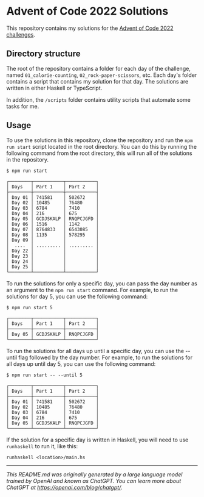 # Advent of Code 2022 Solutions

This repository contains my solutions for the [Advent of Code 2022 challenges](https://adventofcode.com/2022).

## Directory structure

The root of the repository contains a folder for each day of the challenge, named `01_calorie-counting`, `02_rock-paper-scissors`, etc. Each day's folder contains a script that contains my solution for that day. The solutions are written in either Haskell or TypeScript.

In addition, the `/scripts` folder contains utility scripts that automate some tasks for me.

## Usage

To use the solutions in this repository, clone the repository and run the `npm run start` script located in the root directory. You can do this by running the following command from the root directory, this will run all of the solutions in the repository.

```
$ npm run start

┌────────┬───────────┬───────────┐
│ Days   │ Part 1    │ Part 2    │
├────────┼───────────┼───────────┤
│ Day 01 │ 741581    │ 502672    │
│ Day 02 │ 10485     │ 76480     │
│ Day 03 │ 6784      │ 7410      │
│ Day 04 │ 216       │ 675       │
│ Day 05 │ GCDJSKALP │ RNQPCJGFD │
│ Day 06 │ 1516      │ 1142      │
│ Day 07 │ 8764833   │ 6543085   │
│ Day 08 │ 1135      │ 578295    │
│ Day 09 │           │           │
│  ....  │ ......... │ ......... │
│ Day 22 │           │           │
│ Day 23 │           │           │
│ Day 24 │           │           │
│ Day 25 │           │           │
└────────┴───────────┴───────────┘
```

To run the solutions for only a specific day, you can pass the day number as an argument to the `npm run start` command. For example, to run the solutions for day 5, you can use the following command:

```
$ npm run start 5

┌────────┬───────────┬───────────┐
│ Days   │ Part 1    │ Part 2    │
├────────┼───────────┼───────────┤
│ Day 05 │ GCDJSKALP │ RNQPCJGFD │
└────────┴───────────┴───────────┘
```

To run the solutions for all days up until a specific day, you can use the --until flag followed by the day number. For example, to run the solutions for all days up until day 5, you can use the following command:

```
$ npm run start -- --until 5

┌────────┬───────────┬───────────┐
│ Days   │ Part 1    │ Part 2    │
├────────┼───────────┼───────────┤
│ Day 01 │ 741581    │ 502672    │
│ Day 02 │ 10485     │ 76480     │
│ Day 03 │ 6784      │ 7410      │
│ Day 04 │ 216       │ 675       │
│ Day 05 │ GCDJSKALP │ RNQPCJGFD │
└────────┴───────────┴───────────┘
```

If the solution for a specific day is written in Haskell, you will need to use `runhaskell` to run it, like this:

```
runhaskell <location>/main.hs
```

---

*This README.md was originally generated by a large language model trained by OpenAI and known as ChatGPT. You can learn more about ChatGPT at https://openai.com/blog/chatgpt/.*
